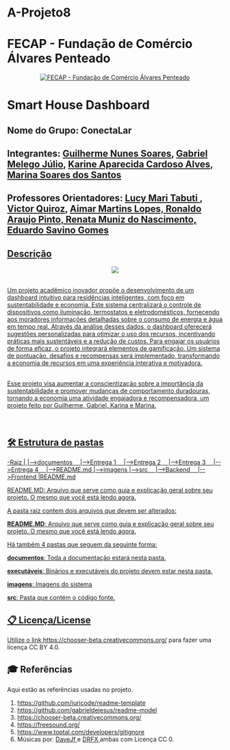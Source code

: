 # A-Projeto8


# FECAP - Fundação de Comércio Álvares Penteado

<p align="center">
<a href= "https://www.fecap.br/"><img src="https://encrypted-tbn0.gstatic.com/images?q=tbn:ANd9GcRhZPrRa89Kma0ZZogxm0pi-tCn_TLKeHGVxywp-LXAFGR3B1DPouAJYHgKZGV0XTEf4AE&usqp=CAU" alt="FECAP - Fundação de Comércio Álvares Penteado" border="0"></a>
</p>

# Smart House Dashboard

## Nome do Grupo: ConectaLar

## Integrantes: <a href="https://www.linkedin.com/in/guilherme-soares-0a3542208/">Guilherme Nunes Soares</a>, <a href="https://www.linkedin.com/in/gabriel-melego-julio-85b83a307/">Gabriel Melego Júlio</a>, <a href="https://www.linkedin.com/in/karine-aparecida-cardoso-alves-b903a2366">Karine Aparecida Cardoso Alves</a>, <a href="https://www.linkedin.com/in/marina-soares-379384366/">Marina Soares dos Santos</a>

## Professores Orientadores: <a href="https://www.linkedin.com/in/lucymari/">Lucy Mari Tabuti </a>, <a href="https://www.linkedin.com/in/victorbarq/">Victor Quiroz</a>, <a href="https://www.linkedin.com/in/aimarlopes/">Aimar Martins Lopes, <a href="https://www.linkedin.com/in/ronaldo-araujo-pinto-3542811a/">Ronaldo Araujo Pinto, <a href="https://www.linkedin.com/in/remuniz/">Renata Muniz do Nascimento, <a href="https://www.linkedin.com/in/eduardo-savino-gomes-77833a10//">Eduardo Savino Gomes
## Descrição

<p align="center">
<img src="https://sdmntprwestus.oaiusercontent.com/files/00000000-034c-6230-8afa-4e8eadeddafc/raw?se=2025-05-26T03%3A12%3A00Z&sp=r&sv=2024-08-04&sr=b&scid=a58c52c0-fa40-5580-882f-b9e0f3506ad1&skoid=b64a43d9-3512-45c2-98b4-dea55d094240&sktid=a48cca56-e6da-484e-a814-9c849652bcb3&skt=2025-05-26T02%3A44%3A06Z&ske=2025-05-27T02%3A44%3A06Z&sks=b&skv=2024-08-04&sig=re6XQgPESafSc4rywNYt7EtSk7PmUyW/BGe6wmPsCGA%3D">
 
</p>



<br>Um projeto acadêmico inovador propõe o desenvolvimento de um dashboard intuitivo para residências inteligentes, com foco em sustentabilidade e economia. Este sistema centralizará o controle de dispositivos como iluminação, termostatos e eletrodomésticos, fornecendo aos moradores informações detalhadas sobre o consumo de energia e água em tempo real. Através da análise desses dados, o dashboard oferecerá sugestões personalizadas para otimizar o uso dos recursos, incentivando práticas mais sustentáveis e a redução de custos.
Para engajar os usuários de forma eficaz, o projeto integrará elementos de gamificação. Um sistema de pontuação, desafios e recompensas será implementado, transformando a economia de recursos em uma experiência interativa e motivadora.<br>

<br>Esse projeto  visa aumentar a conscientização sobre a importância da sustentabilidade e promover mudanças de comportamento duradouras, tornando a economia uma atividade engajadora e recompensadora, um projeto feito por Guilherme, Gabriel, Karina e Marina.<br>
<br><br>

## 🛠 Estrutura de pastas

-Raiz
|
|-->documentos
 |-->Entrega 1
 |-->Entrega 2
 |-->Entrega 3
 |-->Entrega 4
 |-->README.md
|-->imagens
|-->src
 |-->Backend
 |-->Frontend
|README.md

README.MD: Arquivo que serve como guia e explicação geral sobre seu projeto. O mesmo que você está lendo agora.

A pasta raiz contem dois arquivos que devem ser alterados:



<b>README.MD</b>: Arquivo que serve como guia e explicação geral sobre seu projeto. O mesmo que você está lendo agora.

Há também 4 pastas que seguem da seguinte forma:

<b>documentos</b>: Toda a documentação estará nesta pasta.

<b>executáveis</b>: Binários e executáveis do projeto devem estar nesta pasta.

<b>imagens</b>: Imagens do sistema

<b>src</b>: Pasta que contém o código fonte.


## 📋 Licença/License
Utilize o link <https://chooser-beta.creativecommons.org/> para fazer uma licença CC BY 4.0.

## 🎓 Referências

Aqui estão as referências usadas no projeto.

1. <https://github.com/iuricode/readme-template>
2. <https://github.com/gabrieldejesus/readme-model>
3. <https://chooser-beta.creativecommons.org/>
4. <https://freesound.org/>
5. <https://www.toptal.com/developers/gitignore>
6. Músicas por: <a href="https://freesound.org/people/DaveJf/sounds/616544/"> DaveJf </a> e <a href="https://freesound.org/people/DRFX/sounds/338986/"> DRFX </a> ambas com Licença CC 0.
